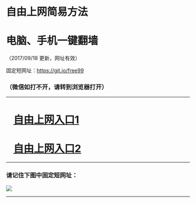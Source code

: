 ﻿# 自由上网简易方法

# 电脑、手机一键翻墙

（2017/09/18 更新，网址有效）

固定短网址：https://git.io/free99

### （微信如打不开，请转到浏览器打开）


***





# &nbsp;&nbsp; <a href="http://ft612929061.fwq-tz1005.info/fwqtz01.html?t=091800131064 " target="_blank">自由上网入口1</a>
# &nbsp;&nbsp; <a href="http://ft108415326.fwq-tz1006.info/fwqtz02.html?t=09180013822 " target="_blank">自由上网入口2</a>
***

### 请记住下图中固定短网址：

<img src="https://s3-us-west-2.amazonaws.com/fwq-1001/yjfq-20170905okok.png" /> 


***

